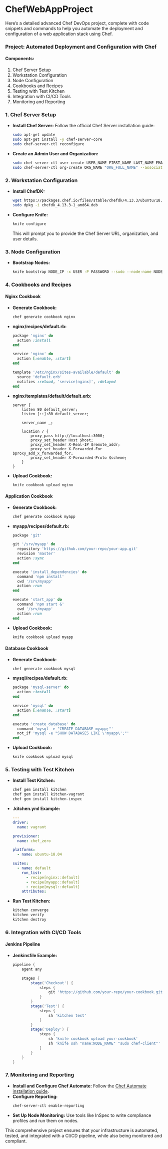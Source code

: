 # ChefWebAppProject
Here’s a detailed advanced Chef DevOps project, complete with code snippets and commands to help you automate the deployment and configuration of a web application stack using Chef.

### Project: Automated Deployment and Configuration with Chef

#### Components:
1. Chef Server Setup
2. Workstation Configuration
3. Node Configuration
4. Cookbooks and Recipes
5. Testing with Test Kitchen
6. Integration with CI/CD Tools
7. Monitoring and Reporting

### 1. Chef Server Setup
- **Install Chef Server:**
  Follow the official Chef Server installation guide:
  ```bash
  sudo apt-get update
  sudo apt-get install -y chef-server-core
  sudo chef-server-ctl reconfigure
  ```
- **Create an Admin User and Organization:**
  ```bash
  sudo chef-server-ctl user-create USER_NAME FIRST_NAME LAST_NAME EMAIL 'PASSWORD' --filename /path/to/USER_NAME.pem
  sudo chef-server-ctl org-create ORG_NAME "ORG_FULL_NAME" --association_user USER_NAME --filename /path/to/ORG_NAME-validator.pem
  ```

### 2. Workstation Configuration
- **Install ChefDK:**
  ```bash
  wget https://packages.chef.io/files/stable/chefdk/4.13.3/ubuntu/18.04/chefdk_4.13.3-1_amd64.deb
  sudo dpkg -i chefdk_4.13.3-1_amd64.deb
  ```
- **Configure Knife:**
  ```bash
  knife configure
  ```
  This will prompt you to provide the Chef Server URL, organization, and user details.

### 3. Node Configuration
- **Bootstrap Nodes:**
  ```bash
  knife bootstrap NODE_IP -x USER -P PASSWORD --sudo --node-name NODE_NAME
  ```

### 4. Cookbooks and Recipes

#### Nginx Cookbook
- **Generate Cookbook:**
  ```bash
  chef generate cookbook nginx
  ```
- **nginx/recipes/default.rb:**
  ```ruby
  package 'nginx' do
    action :install
  end

  service 'nginx' do
    action [:enable, :start]
  end

  template '/etc/nginx/sites-available/default' do
    source 'default.erb'
    notifies :reload, 'service[nginx]', :delayed
  end
  ```
- **nginx/templates/default/default.erb:**
  ```erb
  server {
      listen 80 default_server;
      listen [::]:80 default_server;

      server_name _;

      location / {
          proxy_pass http://localhost:3000;
          proxy_set_header Host $host;
          proxy_set_header X-Real-IP $remote_addr;
          proxy_set_header X-Forwarded-For $proxy_add_x_forwarded_for;
          proxy_set_header X-Forwarded-Proto $scheme;
      }
  }
  ```
- **Upload Cookbook:**
  ```bash
  knife cookbook upload nginx
  ```

#### Application Cookbook
- **Generate Cookbook:**
  ```bash
  chef generate cookbook myapp
  ```
- **myapp/recipes/default.rb:**
  ```ruby
  package 'git'

  git '/srv/myapp' do
    repository 'https://github.com/your-repo/your-app.git'
    revision 'master'
    action :sync
  end

  execute 'install_dependencies' do
    command 'npm install'
    cwd '/srv/myapp'
    action :run
  end

  execute 'start_app' do
    command 'npm start &'
    cwd '/srv/myapp'
    action :run
  end
  ```
- **Upload Cookbook:**
  ```bash
  knife cookbook upload myapp
  ```

#### Database Cookbook
- **Generate Cookbook:**
  ```bash
  chef generate cookbook mysql
  ```
- **mysql/recipes/default.rb:**
  ```ruby
  package 'mysql-server' do
    action :install
  end

  service 'mysql' do
    action [:enable, :start]
  end

  execute 'create_database' do
    command 'mysql -e "CREATE DATABASE myapp;"'
    not_if 'mysql -e "SHOW DATABASES LIKE \'myapp\';"'
  end
  ```
- **Upload Cookbook:**
  ```bash
  knife cookbook upload mysql
  ```

### 5. Testing with Test Kitchen
- **Install Test Kitchen:**
  ```bash
  chef gem install kitchen
  chef gem install kitchen-vagrant
  chef gem install kitchen-inspec
  ```
- **.kitchen.yml Example:**
  ```yaml
  ---
  driver:
    name: vagrant

  provisioner:
    name: chef_zero

  platforms:
    - name: ubuntu-18.04

  suites:
    - name: default
      run_list:
        - recipe[nginx::default]
        - recipe[myapp::default]
        - recipe[mysql::default]
      attributes:
  ```
- **Run Test Kitchen:**
  ```bash
  kitchen converge
  kitchen verify
  kitchen destroy
  ```

### 6. Integration with CI/CD Tools

#### Jenkins Pipeline
- **Jenkinsfile Example:**
  ```groovy
  pipeline {
      agent any

      stages {
          stage('Checkout') {
              steps {
                  git 'https://github.com/your-repo/your-cookbook.git'
              }
          }
          stage('Test') {
              steps {
                  sh 'kitchen test'
              }
          }
          stage('Deploy') {
              steps {
                  sh 'knife cookbook upload your-cookbook'
                  sh 'knife ssh "name:NODE_NAME" "sudo chef-client"'
              }
          }
      }
  }
  ```

### 7. Monitoring and Reporting
- **Install and Configure Chef Automate:**
  Follow the [Chef Automate installation guide](https://docs.chef.io/automate/install/).
- **Configure Reporting:**
  ```bash
  chef-server-ctl enable-reporting
  ```
- **Set Up Node Monitoring:**
  Use tools like InSpec to write compliance profiles and run them on nodes.

This comprehensive project ensures that your infrastructure is automated, tested, and integrated with a CI/CD pipeline, while also being monitored and compliant.
